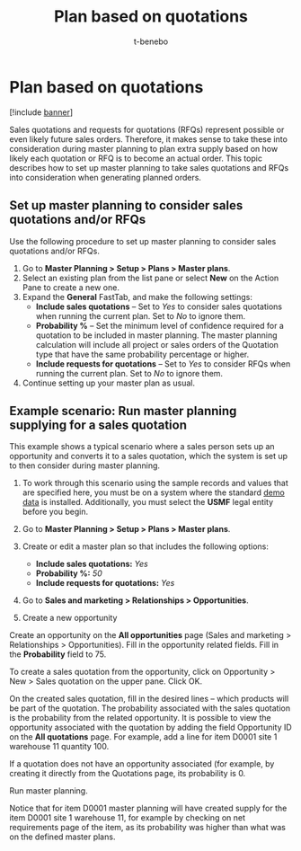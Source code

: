 ﻿---
title: Plan based on quotations
description: This topic describes how to set up master planning to take sales quotations and RFQs into consideration when generating planned orders.
author: t-benebo
ms.date: 09/20/2022
ms.topic: article
ms.search.form:
audience: Application User
ms.reviewer: kamaybac
ms.search.region: Global
ms.author: benebotg
ms.search.validFrom: 2022-09-20
ms.dyn365.ops.version: 10.0.30
---

# Plan based on quotations

[!include [banner](../includes/banner.md)]

Sales quotations and requests for quotations (RFQs) represent possible or even likely future sales orders. Therefore, it makes sense to take these into consideration during master planning to plan extra supply based on how likely each quotation or RFQ is to become an actual order. This topic describes how to set up master planning to take sales quotations and RFQs into consideration when generating planned orders.

<!-- KFM: Does this require PO, or does the legacy engine also support this? Is any FM needed? -->

## Set up master planning to consider sales quotations and/or RFQs

Use the following procedure to set up master planning to consider sales quotations and/or RFQs.

1. Go to **Master Planning \> Setup \> Plans \> Master plans**.
1. Select an existing plan from the list pane or select **New** on the Action Pane to create a new one.
1. Expand the **General** FastTab, and make the following settings:
    - **Include sales quotations** – Set to *Yes* to consider sales quotations when running the current plan. Set to *No* to ignore them.
    - **Probability %** – Set the minimum level of confidence required for a quotation to be included in master planning. The master planning calculation will include all project or sales orders of the Quotation type that have the same probability percentage or higher. <!--KFM: This sentence isn't clear. What do we mean by "project"? Is "quotation" a type of sales order, or are we talking about sales quotation records of a specific type? Is a probability also set on the quotation or sales order or project, or whatever it is we are looking at here?  -->
    - **Include requests for quotations** – Set to *Yes* to consider RFQs when running the current plan. Set to *No* to ignore them. <!--KFM: What does it mean to consider RFQs? Do we generate planned orders to cover all of them? Does the Probability % apply for these too?  -->
1. Continue setting up your master plan as usual.

## Example scenario: Run master planning supplying for a sales quotation

This example shows a typical scenario where a sales person sets up an opportunity and converts it to a sales quotation, which the system is set up to then consider during master planning.

1. To work through this scenario using the sample records and values that are specified here, you must be on a system where the standard [demo data](../../fin-ops-core/fin-ops/get-started/demo-data.md) is installed. Additionally, you must select the **USMF** legal entity before you begin.
1. Go to **Master Planning \> Setup \> Plans \> Master plans**.
1. Create or edit a master plan so that includes the following options:

    - **Include sales quotations:** *Yes*
    - **Probability %:** *50*
    - **Include requests for quotations:** *Yes* <!-- KFM: Is this needed for this example? -->

1. Go to **Sales and marketing \> Relationships \> Opportunities**.
1. Create a new opportunity <!-- KFM: continue here. -->

Create an opportunity on the **All opportunities** page (Sales and marketing \> Relationships \> Opportunities). Fill in the opportunity related fields. Fill in the **Probability** field to 75. <!--KFM: Why are we talking about opportunities now? How are they related to sales quotations and RFQs? Is this the usual way to create a quotation? If so, we should mention this sooner.  -->

To create a sales quotation from the opportunity, click on Opportunity \> New \> Sales quotation on the upper pane. Click OK.

On the created sales quotation, fill in the desired lines – which products will be part of the quotation. The probability associated with the sales quotation is the probability from the related opportunity. It is possible to view the opportunity associated with the quotation by adding the field Opportunity ID on the **All quotations** page. For example, add a line for item D0001 site 1 warehouse 11 quantity 100.

If a quotation does not have an opportunity associated (for example, by creating it directly from the Quotations page, its probability is 0.

Run master planning.

Notice that for item D0001 master planning will have created supply for the item D0001 site 1 warehouse 11, for example by checking on net requirements page of the item, as its probability was higher than what was on the defined master plans.
